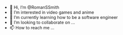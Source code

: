 - 👋 Hi, I’m @RomanSSmith
- 👀 I’m interested in video games and anime
- 🌱 I’m currently learning how to be a software engineer
- 💞️ I’m looking to collaborate on ...
- 📫 How to reach me ...

<!---
RomanSSmith/RomanSSmith is a ✨ special ✨ repository because its `README.md` (this file) appears on your GitHub profile.
You can click the Preview link to take a look at your changes.
--->
